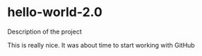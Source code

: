 # hello-world-2.0
Description of the project

This is really nice. It was about time to start working with GitHub
